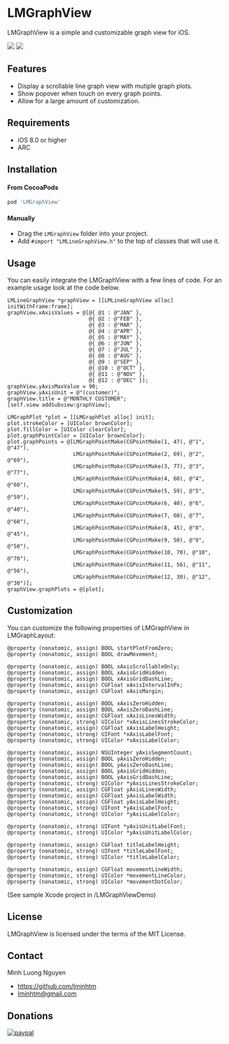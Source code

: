 LMGraphView
==============
LMGraphView is a simple and customizable graph view for iOS.

<img src="https://raw.github.com/lminhtm/LMGraphView/master/Screenshots/screenshot1.png"/>
<img src="https://raw.github.com/lminhtm/LMGraphView/master/Screenshots/screenshot2.png"/>

## Features
* Display a scrollable line graph view with mutiple graph plots.
* Show popover when touch on every graph points.
* Allow for a large amount of customization.

## Requirements
* iOS 8.0 or higher
* ARC

## Installation
#### From CocoaPods
```ruby
pod 'LMGraphView'
```
#### Manually
* Drag the `LMGraphView` folder into your project.
* Add `#import "LMLineGraphView.h"` to the top of classes that will use it.

## Usage
You can easily integrate the LMGraphView with a few lines of code. For an example usage look at the code below.
```ObjC
LMLineGraphView *graphView = [[LMLineGraphView alloc] initWithFrame:frame];
graphView.xAxisValues = @[@{ @1 : @"JAN" },
                          @{ @2 : @"FEB" },
                          @{ @3 : @"MAR" },
                          @{ @4 : @"APR" },
                          @{ @5 : @"MAY" },
                          @{ @6 : @"JUN" },
                          @{ @7 : @"JUL" },
                          @{ @8 : @"AUG" },
                          @{ @9 : @"SEP" },
                          @{ @10 : @"OCT" },
                          @{ @11 : @"NOV" },
                          @{ @12 : @"DEC" }];
graphView.yAxisMaxValue = 90;
graphView.yAxisUnit = @"(customer)";
graphView.title = @"MONTHLY CUSTOMER";
[self.view addSubview:graphView];

LMGraphPlot *plot = [[LMGraphPlot alloc] init];
plot.strokeColor = [UIColor brownColor];
plot.fillColor = [UIColor clearColor];
plot.graphPointColor = [UIColor brownColor];
plot.graphPoints = @[LMGraphPointMake(CGPointMake(1, 47), @"1", @"47"),
                     LMGraphPointMake(CGPointMake(2, 69), @"2", @"69"),
                     LMGraphPointMake(CGPointMake(3, 77), @"3", @"77"),
                     LMGraphPointMake(CGPointMake(4, 60), @"4", @"60"),
                     LMGraphPointMake(CGPointMake(5, 59), @"5", @"59"),
                     LMGraphPointMake(CGPointMake(6, 40), @"6", @"40"),
                     LMGraphPointMake(CGPointMake(7, 60), @"7", @"60"),
                     LMGraphPointMake(CGPointMake(8, 45), @"8", @"45"),
                     LMGraphPointMake(CGPointMake(9, 50), @"9", @"50"),
                     LMGraphPointMake(CGPointMake(10, 70), @"10", @"70"),
                     LMGraphPointMake(CGPointMake(11, 56), @"11", @"56"),
                     LMGraphPointMake(CGPointMake(12, 30), @"12", @"30")];
graphView.graphPlots = @[plot];
```

## Customization
You can customize the following properties of LMGraphView in LMGraphLayout:
```ObjC
@property (nonatomic, assign) BOOL startPlotFromZero;
@property (nonatomic, assign) BOOL drawMovement;

@property (nonatomic, assign) BOOL xAxisScrollableOnly;
@property (nonatomic, assign) BOOL xAxisGridHidden;
@property (nonatomic, assign) BOOL xAxisGridDashLine;
@property (nonatomic, assign) CGFloat xAxisIntervalInPx;
@property (nonatomic, assign) CGFloat xAxisMargin;

@property (nonatomic, assign) BOOL xAxisZeroHidden;
@property (nonatomic, assign) BOOL xAxisZeroDashLine;
@property (nonatomic, assign) CGFloat xAxisLinesWidth;
@property (nonatomic, strong) UIColor *xAxisLinesStrokeColor;
@property (nonatomic, assign) CGFloat xAxisLabelHeight;
@property (nonatomic, strong) UIFont *xAxisLabelFont;
@property (nonatomic, strong) UIColor *xAxisLabelColor;

@property (nonatomic, assign) NSUInteger yAxisSegmentCount;
@property (nonatomic, assign) BOOL yAxisZeroHidden;
@property (nonatomic, assign) BOOL yAxisZeroDashLine;
@property (nonatomic, assign) BOOL yAxisGridHidden;
@property (nonatomic, assign) BOOL yAxisGridDashLine;
@property (nonatomic, strong) UIColor *yAxisLinesStrokeColor;
@property (nonatomic, assign) CGFloat yAxisLinesWidth;
@property (nonatomic, assign) CGFloat yAxisLabelWidth;
@property (nonatomic, assign) CGFloat yAxisLabelHeight;
@property (nonatomic, strong) UIFont *yAxisLabelFont;
@property (nonatomic, strong) UIColor *yAxisLabelColor;

@property (nonatomic, strong) UIFont *yAxisUnitLabelFont;
@property (nonatomic, strong) UIColor *yAxisUnitLabelColor;

@property (nonatomic, assign) CGFloat titleLabelHeight;
@property (nonatomic, strong) UIFont *titleLabelFont;
@property (nonatomic, strong) UIColor *titleLabelColor;

@property (nonatomic, assign) CGFloat movementLineWidth;
@property (nonatomic, strong) UIColor *movementLineColor;
@property (nonatomic, strong) UIColor *movementDotColor;
```
(See sample Xcode project in /LMGraphViewDemo)

## License
LMGraphView is licensed under the terms of the MIT License.

## Contact
Minh Luong Nguyen
* https://github.com/lminhtm
* lminhtm@gmail.com

## Donations
[![paypal](https://www.paypalobjects.com/en_US/i/btn/btn_donateCC_LG.gif)](https://www.paypal.com/cgi-bin/webscr?cmd=_donations&business=J3WZJT2AD28NW&lc=VN&item_name=LMGraphView&currency_code=USD&bn=PP%2dDonationsBF%3abtn_donateCC_LG%2egif%3aNonHosted)

